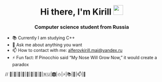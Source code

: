 <h1 align="center">Hi there, I'm Kirill <img src="https://github.com/blackcater/blackcater/raw/main/images/Hi.gif" height="32"/></h1>
<h3 align="center">Computer science student from Russia</h3>

- 📚 Currently I am studying C++
- 💬 Ask me about anything you want
- 📫 How to contact with me: alferovkirill.mai@yandex.ru
- ⚡ Fun fact: If Pinocchio said “My Nose Will Grow Now,” it would create a paradox

// 📕|📗|📘|📙|📓|📔|📒|🚩|🇷🇺|🅱️|⛄|⚡|📚|💬|📫|📖
